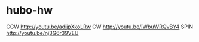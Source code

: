 hubo-hw
=======
CCW
http://youtu.be/adijpXkoLRw
CW
http://youtu.be/lWbuWRQvBY4
SPIN
http://youtu.be/nj3G6r39VEU
